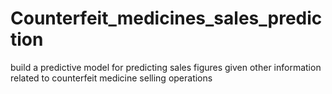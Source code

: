 # Counterfeit_medicines_sales_prediction
build a predictive model for predicting sales figures given other information related to counterfeit medicine selling operations
